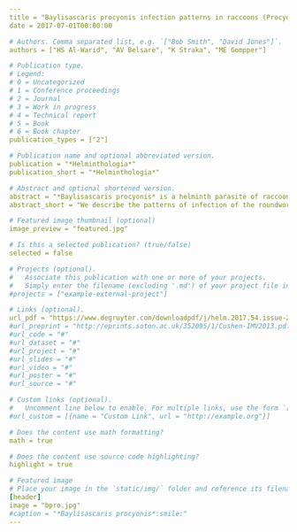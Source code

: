 ```yaml
---
title = "Baylisascaris procyonis infection patterns in raccoons (Procyon lotor) from Missouri and Arkansas, USA"
date = 2017-07-01T00:00:00

# Authors. Comma separated list, e.g. `["Bob Smith", "David Jones"]`.
authors = ["HS Al-Warid", "AV Belsare", "K Straka", "ME Gompper"]

# Publication type.
# Legend:
# 0 = Uncategorized
# 1 = Conference proceedings
# 2 = Journal
# 3 = Work in progress
# 4 = Technical report
# 5 = Book
# 6 = Book chapter
publication_types = ["2"]

# Publication name and optional abbreviated version.
publication = "*Helminthologia*"
publication_short = "*Helminthologia*"

# Abstract and optional shortened version.
abstract = "*Baylisascaris procyonis* is a helminth parasite of raccoons *Procyon lotor* and represents a health concern in paratenic hosts,including humans and diverse domestic and wildlife species. In North America the helminth is expanding its geographic range. To better understand patterns of infection in the Ozark region of the USA, raccoons (n=61) were collected in 2013-2014 from five counties in Missouri and Arkansas, USA and necropsied. We documented *B. procyonis* in all survyed locations. The overall prevalence of *B. procyonis* was 44.3% (95% CI = 31.9 - 57.4) and was significantly higher in females than males. There were also significant differences in prevalence among raccoons sampled north and south of the Missouri River. Mean intensity was 9.9 (CI = 5.44 - 17.22), and parasite were highly aggregated among hosts such that approximately 20% of hosts harbor 90% of parasites. These levels of parasitism indicate that *B. procyonis* is common in the region and its impacts on paratenic hosts could be qualitatively similar to effects observed in other localities."
abstract_short = "We describe the patterns of infection of the roundworm *Baylisascaris procyonis* from raccoons *Procyon lotor* collected in 2013-2014 from five counties in Missouri and Arkansas."

# Featured image thumbnail (optional)
image_preview = "featured.jpg"

# Is this a selected publication? (true/false)
selected = false

# Projects (optional).
#   Associate this publication with one or more of your projects.
#   Simply enter the filename (excluding '.md') of your project file in `content/project/`.
#projects = ["example-external-project"]

# Links (optional).
url_pdf = "https://www.degruyter.com/downloadpdf/j/helm.2017.54.issue-2/helm-2017-0011/helm-2017-0011.pdf"
#url_preprint = "http://eprints.soton.ac.uk/352095/1/Cushen-IMV2013.pdf"
#url_code = "#"
#url_dataset = "#"
#url_project = "#"
#url_slides = "#"
#url_video = "#"
#url_poster = "#"
#url_source = "#"

# Custom links (optional).
#   Uncomment line below to enable. For multiple links, use the form `[{...}, {...}, {...}]`.
#url_custom = [{name = "Custom Link", url = "http://example.org"}]

# Does the content use math formatting?
math = true

# Does the content use source code highlighting?
highlight = true

# Featured image
# Place your image in the `static/img/` folder and reference its filename below, e.g. `image = "example.jpg"`.
[header]
image = "bpro.jpg"
#caption = "*Baylisascaris procyonis*:smile:"
---
```

